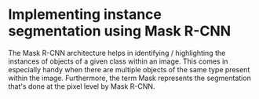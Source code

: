 # Implementing instance segmentation using Mask R-CNN
The Mask R-CNN architecture helps in identifying / highlighting the instances of objects of a given class within an image. This comes in especially handy when there are multiple objects of the same type present within the image. Furthermore, the term Mask represents the segmentation that's done at the pixel level by Mask R-CNN.
